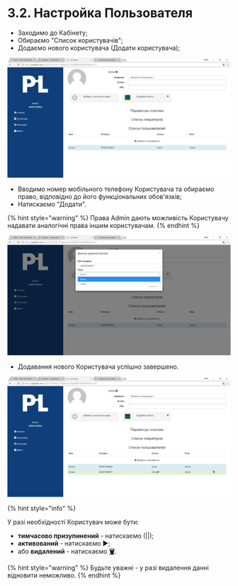 # 3.2. Настройка Пользователя

* Заходимо до Кабінету;
* Обираємо "Список користувачів";
* Додаємо нового користувача \(Додати користувача\);

![](../.gitbook/assets/image-45.png)

* Вводимо номер мобільного телефону Користувача та обираємо право, відповідно до його функціональних обов'язків;
* Натискаємо "Додати".

{% hint style="warning" %}
Права Admin дають можливість Користувачу надавати аналогічні права іншим користувачам.
{% endhint %}

![](../.gitbook/assets/image-24.png)

* Додавання нового Користувача успішно завершено.

![](../.gitbook/assets/image-13.png)

{% hint style="info" %}

У разі необхідності Користувач може бути:

* **тимчасово призупинений** - натискаємо \(\|\|\);  
* **активований** -  натискаємо ▶;  
* або **видалений** - натискаємо  [**🗑**](http://graphemica.com/🗑).

{% hint style="warning" %}
Будьте уважні - у разі видалення данні відновити неможливо.
{% endhint %}

